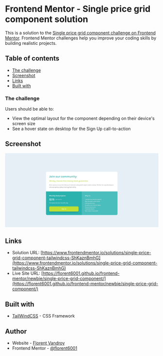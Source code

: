 # Frontend Mentor - Single price grid component solution

This is a solution to the [Single price grid component challenge on Frontend Mentor](https://www.frontendmentor.io/challenges/single-price-grid-component-5ce41129d0ff452fec5abbbc). Frontend Mentor challenges help you improve your coding skills by building realistic projects. 

## Table of contents

- [The challenge](#the-challenge)
- [Screenshot](#screenshot)
- [Links](#links)
- [Built with](#built-with)


### The challenge

Users should be able to:

- View the optimal layout for the component depending on their device's screen size
- See a hover state on desktop for the Sign Up call-to-action

## Screenshot

![](./screenshot.jpg)


## Links

- Solution URL: [https://www.frontendmentor.io/solutions/single-price-grid-component-tailwindcss-ShKaznBmhG](https://www.frontendmentor.io/solutions/single-price-grid-component-tailwindcss-ShKaznBmhG)
- Live Site URL: [https://florent6001.github.io/frontend-mentor/newbie/single-price-grid-component/](https://florent6001.github.io/frontend-mentor/newbie/single-price-grid-component/)

## Built with

- [TailWindCSS](https://tailwindcss.com/) - CSS Framework


## Author

- Website - [Florent Vandroy](https://www.florent-vandroy.fr)
- Frontend Mentor - [@florent6001](https://www.frontendmentor.io/profile/florent6001)